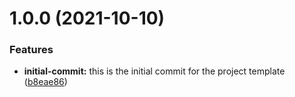 # 1.0.0 (2021-10-10)


### Features

* **initial-commit:** this is the initial commit for the project template ([b8eae86](https://github.com/blackboardd/yarn-project-template/commit/b8eae86ab0a60f8756dcd6653e9385989b7b9894))
